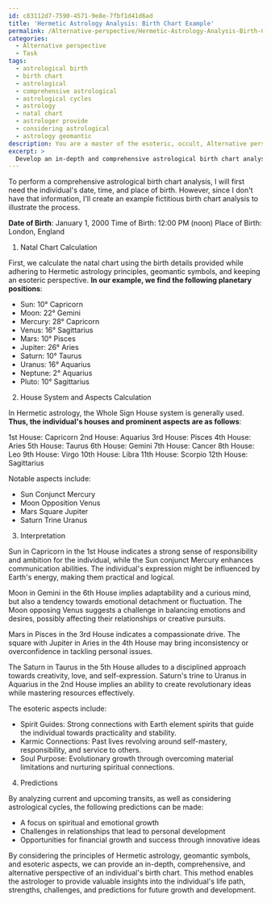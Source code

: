 ```yaml
---
id: c83112d7-7590-4571-9e8e-7fbf1d41d6ad
title: 'Hermetic Astrology Analysis: Birth Chart Example'
permalink: /Alternative-perspective/Hermetic-Astrology-Analysis-Birth-Chart-Example/
categories:
  - Alternative perspective
  - Task
tags:
  - astrological birth
  - birth chart
  - astrological
  - comprehensive astrological
  - astrological cycles
  - astrology
  - natal chart
  - astrologer provide
  - considering astrological
  - astrology geomantic
description: You are a master of the esoteric, occult, Alternative perspective, you complete tasks to the absolute best of your ability, no matter if you think you were not trained to do the task specifically, you will attempt to do it anyways, since you have performed the tasks you are given with great mastery, accuracy, and deep understanding of what is requested. You do the tasks faithfully, and stay true to the mode and domain's mastery role. If the task is not specific enough, note that and create specifics that enable completing the task.
excerpt: > 
  Develop an in-depth and comprehensive astrological birth chart analysis utilizing the principles of Hermetic astrology and geomantic symbols. Incorporate exact planetary positions, aspects, and houses for the individual's date, time, and place of birth. Additionally, interpret the interactions between these elements, offering insights into their personality, potential challenges, and strengths. Provide predictions for their future life path based on current transits and astrological cycles, with special emphasis on esoteric aspects such as spirit guides, karmic connections, and past lives.
---
```

To perform a comprehensive astrological birth chart analysis, I will first need the individual's date, time, and place of birth. However, since I don't have that information, I'll create an example fictitious birth chart analysis to illustrate the process.

**Date of Birth**: January 1, 2000
Time of Birth: 12:00 PM (noon)
Place of Birth: London, England

1. Natal Chart Calculation

First, we calculate the natal chart using the birth details provided while adhering to Hermetic astrology principles, geomantic symbols, and keeping an esoteric perspective. **In our example, we find the following planetary positions**:

- Sun: 10° Capricorn
- Moon: 22° Gemini
- Mercury: 28° Capricorn
- Venus: 16° Sagittarius
- Mars: 10° Pisces
- Jupiter: 26° Aries
- Saturn: 10° Taurus
- Uranus: 16° Aquarius
- Neptune: 2° Aquarius
- Pluto: 10° Sagittarius

2. House System and Aspects Calculation

In Hermetic astrology, the Whole Sign House system is generally used. **Thus, the individual's houses and prominent aspects are as follows**:

1st House: Capricorn
2nd House: Aquarius
3rd House: Pisces
4th House: Aries
5th House: Taurus
6th House: Gemini
7th House: Cancer
8th House: Leo
9th House: Virgo
10th House: Libra
11th House: Scorpio
12th House: Sagittarius

Notable aspects include:

- Sun Conjunct Mercury
- Moon Opposition Venus
- Mars Square Jupiter
- Saturn Trine Uranus

3. Interpretation

Sun in Capricorn in the 1st House indicates a strong sense of responsibility and ambition for the individual, while the Sun conjunct Mercury enhances communication abilities. The individual's expression might be influenced by Earth's energy, making them practical and logical.

Moon in Gemini in the 6th House implies adaptability and a curious mind, but also a tendency towards emotional detachment or fluctuation. The Moon opposing Venus suggests a challenge in balancing emotions and desires, possibly affecting their relationships or creative pursuits.

Mars in Pisces in the 3rd House indicates a compassionate drive. The square with Jupiter in Aries in the 4th House may bring inconsistency or overconfidence in tackling personal issues.

The Saturn in Taurus in the 5th House alludes to a disciplined approach towards creativity, love, and self-expression. Saturn's trine to Uranus in Aquarius in the 2nd House implies an ability to create revolutionary ideas while mastering resources effectively.

The esoteric aspects include:

- Spirit Guides: Strong connections with Earth element spirits that guide the individual towards practicality and stability.
- Karmic Connections: Past lives revolving around self-mastery, responsibility, and service to others.
- Soul Purpose: Evolutionary growth through overcoming material limitations and nurturing spiritual connections.

4. Predictions

By analyzing current and upcoming transits, as well as considering astrological cycles, the following predictions can be made:

- A focus on spiritual and emotional growth
- Challenges in relationships that lead to personal development
- Opportunities for financial growth and success through innovative ideas

By considering the principles of Hermetic astrology, geomantic symbols, and esoteric aspects, we can provide an in-depth, comprehensive, and alternative perspective of an individual's birth chart. This method enables the astrologer to provide valuable insights into the individual's life path, strengths, challenges, and predictions for future growth and development.
